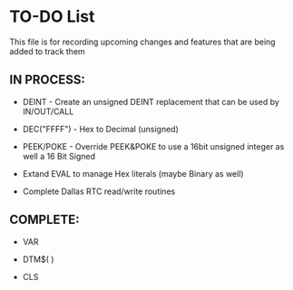# TO-DO List

This file is for recording upcoming changes and features that are being added to track them

## IN PROCESS:

- DEINT - Create an unsigned DEINT replacement that can be used by IN/OUT/CALL

- DEC("FFFF") - Hex to Decimal (unsigned)

- PEEK/POKE - Override PEEK&POKE to use a 16bit unsigned integer as well a 16 Bit Signed

- Extand EVAL to manage Hex literals (maybe Binary as well)

- Complete Dallas RTC read/write routines


## COMPLETE:

- VAR

- DTM$( )

- CLS
